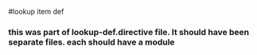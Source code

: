 #lookup item def

### this was part of lookup-def.directive file.  It should have been separate files.  each should have a module
